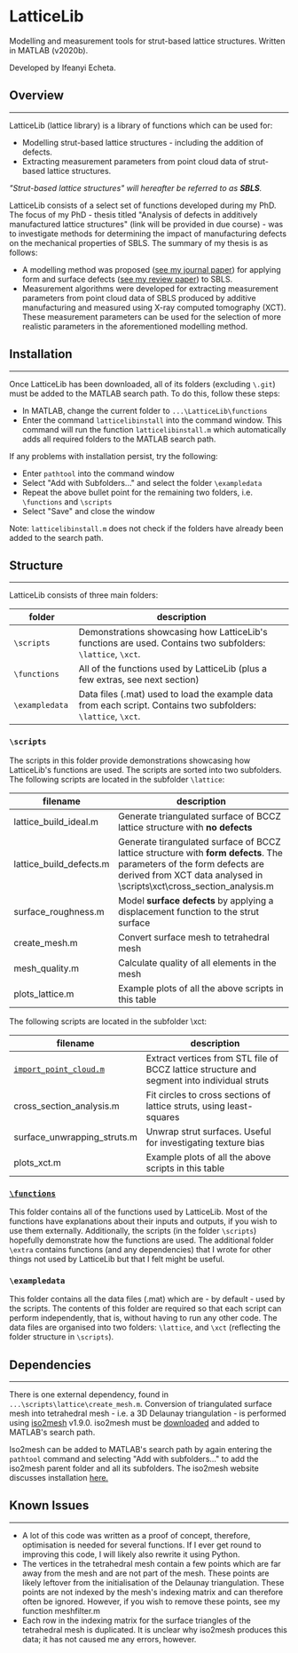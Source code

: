 # LatticeLib
Modelling and measurement tools for strut-based lattice structures. Written in MATLAB (v2020b).

Developed by Ifeanyi Echeta.

## Overview
---
LatticeLib (lattice library) is a library of functions which can be used for:
- Modelling strut-based lattice structures - including the addition of defects.
- Extracting measurement parameters from point cloud data of strut-based lattice structures.

*"Strut-based lattice structures" will hereafter be referred to as **SBLS**.*

LatticeLib consists of a select set of functions developed during my PhD. The focus of my PhD - thesis titled "Analysis of defects in additively manufactured lattice structures" (link will be provided in due course) - was to investigate methods for determining the impact of manufacturing defects on the mechanical properties of SBLS. The summary of my thesis is as follows:
- A modelling method was proposed ([see my journal paper](https://www.sciencedirect.com/science/article/pii/S2214860421004607)) for applying form and surface defects ([see my review paper](https://link.springer.com/article/10.1007/s00170-019-04753-4)) to SBLS.
- Measurement algorithms were developed for extracting measurement parameters from point cloud data of SBLS produced by additive manufacturing and measured using X-ray computed tomography (XCT). These measurement parameters can be used for the selection of more realistic parameters in the aforementioned modelling method.

## Installation
---
Once LatticeLib has been downloaded, all of its folders (excluding `\.git`) must be added to the MATLAB search path. To do this, follow these steps:
* In MATLAB, change the current folder to `...\LatticeLib\functions`
* Enter the command `latticelibinstall` into the command window. This command will run the function `latticelibinstall.m` which automatically adds all required folders to the MATLAB search path.

If any problems with installation persist, try the following:
* Enter `pathtool` into the command window
* Select "Add with Subfolders..." and select the folder `\exampledata`
* Repeat the above bullet point for the remaining two folders, i.e. `\functions` and `\scripts`
* Select "Save" and close the window

Note: `latticelibinstall.m` does not check if the folders have already been added to the search path.

## Structure
---
LatticeLib consists of three main folders:

|folder|description|
|------------|-------|
| `\scripts`         | Demonstrations showcasing how LatticeLib's functions are used. Contains two subfolders: `\lattice`, `\xct`. |
| `\functions`       | All of the functions used by LatticeLib (plus a few extras, see next section)  |
| `\exampledata `      | Data files (.mat) used to load the example data from each script. Contains two subfolders: `\lattice`, `\xct`.   |

### `\scripts`
The scripts in this folder provide demonstrations showcasing how LatticeLib's functions are used. The scripts are sorted into two subfolders. The following scripts are located in the subfolder `\lattice`:

|filename|description|
|------------|-------|
|lattice_build_ideal.m| Generate triangulated surface of BCCZ lattice structure with **no defects**|
|lattice_build_defects.m|Generate tirangulated surface of BCCZ lattice structure with **form defects**. The parameters of the form defects are derived from XCT data analysed in \scripts\xct\cross_section_analysis.m|
|surface_roughness.m|Model **surface defects** by applying a displacement function to the strut surface|
|create_mesh.m|Convert surface mesh to tetrahedral mesh|
|mesh_quality.m|Calculate quality of all elements in the mesh|
|plots_lattice.m|Example plots of all the above scripts in this table|

The following scripts are located in the subfolder \xct:

|filename|description|
|------------|-------|
|[`import_point_cloud.m`](/scripts/xct/import_point_cloud.m)|Extract vertices from STL file of BCCZ lattice structure and segment into individual struts|
|cross_section_analysis.m|Fit circles to cross sections of lattice struts, using least-squares|
|surface_unwrapping_struts.m|Unwrap strut surfaces. Useful for investigating texture bias|
|plots_xct.m|Example plots of all the above scripts in this table|

### [`\functions`](/functions)
This folder contains all of the functions used by LatticeLib. Most of the functions have explanations about their inputs and outputs, if you wish to use them externally. Additionally, the scripts (in the folder `\scripts`) hopefully demonstrate how the functions are used. The additional folder `\extra` contains functions (and any dependencies) that I wrote for other things not used by LatticeLib but that I felt might be useful.

### `\exampledata`

This folder contains all the data files (.mat) which are - by default - used by the scripts. The contents of this folder are required so that each script can perform independently, that is, without having to run any other code. The data files are organised into two folders: `\lattice`, and `\xct` (reflecting the folder structure in `\scripts`).

## Dependencies
---
There is one external dependency, found in `...\scripts\lattice\create_mesh.m`. Conversion of triangulated surface mesh into tetrahedral mesh - i.e. a 3D Delaunay triangulation - is performed using [iso2mesh](http://iso2mesh.sourceforge.net/cgi-bin/index.cgi?Home) v1.9.0. iso2mesh must be [downloaded](http://iso2mesh.sourceforge.net/cgi-bin/index.cgi?Download) and added to MATLAB's search path.

Iso2mesh can be added to MATLAB's search path by again entering the `pathtool` command and selecting "Add with subfolders..." to add the iso2mesh parent folder and all its subfolders. The iso2mesh website discusses installation [here.](http://iso2mesh.sourceforge.net/cgi-bin/index.cgi?Doc/Installation)

## Known Issues
---
- A lot of this code was written as a proof of concept, therefore, optimisation is needed for several functions. If I ever get round to improving this code, I will likely also rewrite it using Python.
- The vertices in the tetrahedral mesh contain a few points which are far away from the mesh and are not part of the mesh. These points are likely leftover from the initialisation of the Delaunay triangulation. These points are not indexed by the mesh's indexing matrix and can therefore often be ignored. However, if you wish to remove these points, see my function meshfilter.m
- Each row in the indexing matrix for the surface triangles of the tetrahedral mesh is duplicated. It is unclear why iso2mesh produces this data; it has not caused me any errors, however.

